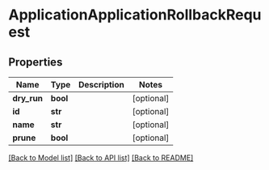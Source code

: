 # ApplicationApplicationRollbackRequest

## Properties
Name | Type | Description | Notes
------------ | ------------- | ------------- | -------------
**dry_run** | **bool** |  | [optional] 
**id** | **str** |  | [optional] 
**name** | **str** |  | [optional] 
**prune** | **bool** |  | [optional] 

[[Back to Model list]](../README.md#documentation-for-models) [[Back to API list]](../README.md#documentation-for-api-endpoints) [[Back to README]](../README.md)


